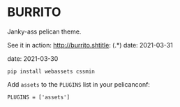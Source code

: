 # BURRITO

Janky-ass pelican theme.

See it in action: http://burrito.shtitle: (.*)
date: 2021-03-31

date: 2021-03-30

`pip install webassets cssmin`

Add `assets` to the `PLUGINS` list in your pelicanconf:

`PLUGINS = ['assets']`
